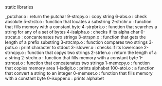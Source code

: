 static libraries

_putchar.o : return the putchar
9-strcpy.o : copy string
6-abs.o : check absolute
5-strstr.o : function that locates a substring
2-strchr.o : function that fills memory with a constant byte
4-strpbrk.o : function that searches a string for any of a set of bytes
4-isalpha.o : checks if its alpha char
0-strcat.o : concantenates two strings 
3-strspn.o : function that gets the length of a prefix substring
3-strcmp.o : function compares two strings
3-puts.o : print character to stdout
3-islower.o : checks if its lowercase
2-strncpy.o : function that copys two strings
2-strlen.o : return the length of a a string
2-strchr.o : function that fills memory with a constant byte
1-strncat.o : function that concatenates two strings
1-memcpy.o : function that copies memory area
1-isdigit.o : prints alphabet
100-atoi.o :  a function that convert a string to an integer
0-memset.o : function that fills memory with a constant byte
0-isupper.o : prints alphabet
